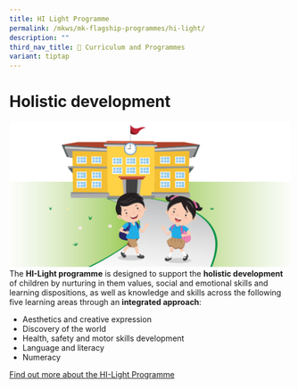```yaml
---
title: HI Light Programme
permalink: /mkws/mk-flagship-programmes/hi-light/
description: ""
third_nav_title: 🌟 Curriculum and Programmes
variant: tiptap
---
```

# Holistic development
![](/images/school.png)
The **HI-Light programme** is designed to support the **holistic development** of children by nurturing in them values, social and emotional skills and learning dispositions, as well as knowledge and skills across the following five learning areas through an **integrated approach**:

*   Aesthetics and creative expression
*   Discovery of the world
*   Health, safety and motor skills development 
*   Language and literacy
*   Numeracy

[Find out more about the HI-Light Programme](https://www.moe.gov.sg/preschool/moe-kindergarten/curriculum/hi-light)